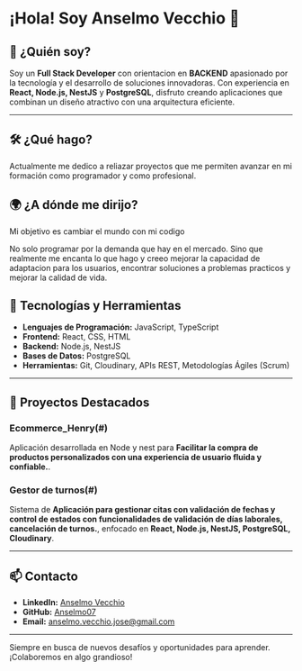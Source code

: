 # ¡Hola! Soy Anselmo Vecchio 👋

## 🧑 ¿Quién soy?

Soy un **Full Stack Developer** con orientacion en **BACKEND** apasionado por la tecnología y el desarrollo de soluciones innovadoras. Con experiencia en **React, Node.js, NestJS** y **PostgreSQL**, disfruto creando aplicaciones que combinan un diseño atractivo con una arquitectura eficiente.

---

## 🛠️ ¿Qué hago?
Actualmente me dedico a reliazar proyectos que me permiten avanzar en mi formación como programador y como profesional. 

## 🌍 ¿A dónde me dirijo?
Mi objetivo es cambiar el mundo con mi codigo

No solo programar por la demanda que hay en el mercado. Sino que realmente me encanta lo que hago y creeo mejorar la capacidad de adaptacion para los usuarios, encontrar soluciones a problemas practicos y mejorar la calidad de vida. 


## 🚀 Tecnologías y Herramientas

- **Lenguajes de Programación:** JavaScript, TypeScript
- **Frontend:** React, CSS, HTML
- **Backend:** Node.js, NestJS
- **Bases de Datos:** PostgreSQL
- **Herramientas:** Git, Cloudinary, APIs REST, Metodologías Ágiles (Scrum)

---

## 💼 Proyectos Destacados

### Ecommerce_Henry(#)
Aplicación desarrollada en Node y nest para **Facilitar la compra de productos personalizados con una experiencia de usuario fluida y confiable.**.

### Gestor de turnos(#)
Sistema de **Aplicación para gestionar citas con validación de fechas y control de estados con funcionalidades de validación de días laborales, cancelación de turnos.**, enfocado en **React, Node.js, NestJS, PostgreSQL, Cloudinary**.

---

## 📫 Contacto
- **LinkedIn:** [Anselmo Vecchio](https://www.linkedin.com/in/anselmo-vecchio-26bb312b9/)
- **GitHub:** [Anselmo07](https://github.com/Anselmo07)
- **Email:** anselmo.vecchio.jose@gmail.com

---

Siempre en busca de nuevos desafíos y oportunidades para aprender. ¡Colaboremos en algo grandioso!

